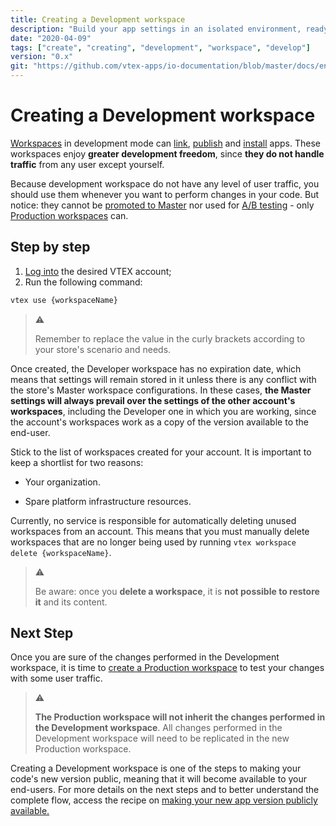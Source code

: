 ```yaml
---
title: Creating a Development workspace
description: "Build your app settings in an isolated environment, ready to receive your development. Create now your Development Workspace!"
date: "2020-04-09"
tags: ["create", "creating", "development", "workspace", "develop"]
version: "0.x"
git: "https://github.com/vtex-apps/io-documentation/blob/master/docs/en/Recipes/development/creating-a-production-workspace.md"
---
```


# Creating a Development workspace

[Workspaces](https://developers.vtex.com/vtex-developer-docs/docs/vtex-io-documentation-workspace/) in development mode can [link](https://developers.vtex.com/vtex-developer-docs/docs/vtex-io-documentation-linking-an-app/), [publish](https://developers.vtex.com/vtex-developer-docs/docs/vtex-io-documentation-publishing-an-app/) and [install](https://developers.vtex.com/vtex-developer-docs/docs/vtex-io-documentation-installing-an-app/) apps. These workspaces enjoy **greater development freedom**, since **they do not handle traffic** from any user except yourself. 

Because development workspace do not have any level of user traffic, you should use them whenever you want to perform changes in your code. But notice: they cannot be [promoted to Master](https://developers.vtex.com/vtex-developer-docs/docs/vtex-io-documentation-promoting-a-workspace-to-master/) nor used for [A/B testing](https://developers.vtex.com/vtex-developer-docs/docs/vtex-io-documentation-running-native-ab-testing/) - only [Production workspaces](https://developers.vtex.com/vtex-developer-docs/docs/vtex-io-documentation-creating-a-production-workspace/) can.
 
## Step by step

1. [Log into](https://developers.vtex.com/vtex-developer-docs/docs/vtex-io-documentation-vtex-io-cli-installment-and-command-reference#command-reference) the desired VTEX account;
2. Run the following command:
  
```sh
vtex use {workspaceName}
```

> ⚠️ 
> 
> Remember to replace the value in the curly brackets according to your store's scenario and needs.

Once created, the Developer workspace has no expiration date, which means that settings will remain stored in it unless there is any conflict with the store's Master workspace configurations. In these cases, **the Master settings will always prevail over the settings of the other account's workspaces**, including the Developer one in which you are working, since the account's workspaces work as a copy of the version available to the end-user. 

Stick to the list of workspaces created for your account. It is important to keep a shortlist for two reasons:

- Your organization.

- Spare platform infrastructure resources. 

Currently, no service is responsible for automatically deleting unused workspaces from an account. This means that you must manually delete workspaces that are no longer being used by running `vtex workspace delete {workspaceName}`.

> ⚠️
> 
> Be aware: once you **delete a workspace**, it is **not possible to restore it** and its content.

## Next Step

Once you are sure of the changes performed in the Development workspace, it is time to [create a Production workspace](https://developers.vtex.com/vtex-developer-docs/docs/vtex-io-documentation-creating-a-production-workspace) to test your changes with some user traffic.

> ⚠️
> 
> **The Production workspace will not inherit the changes performed in the Development workspace**. All changes performed in the Development workspace will need to be replicated in the new Production workspace.


Creating a Development workspace is one of the steps to making your code's new version public, meaning that it will become available to your end-users. For more details on the next steps and to better understand the complete flow, access the recipe on [making your new app version publicly available.](https://developers.vtex.com/vtex-developer-docs/docs/vtex-io-documentation-making-your-new-app-version-publicly-available)
